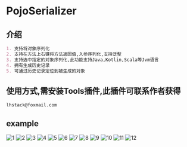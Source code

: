 # PojoSerializer
## 介绍
```markdown
1. 支持将对象序列化
2. 支持在方法上右键将方法返回值,入参序列化,支持泛型
3. 支持选中指定的对象序列化,此功能支持Java,Kotlin,Scala等Jvm语言
4. 拥有生成历史记录
5. 可通过历史记录定位到被生成的对象
```
## 使用方式,需安装Tools插件,此插件可联系作者获得
`lhstack@foxmail.com`

## example

![1](./images/1.png)
![2](./images/2.png)
![3](./images/3.png)
![4](./images/4.png)
![5](./images/5.png)
![6](./images/6.png)
![7](./images/7.png)
![8](./images/8.png)
![9](./images/9.png)
![10](./images/10.png)
![11](./images/11.png)
![12](./images/12.png)
